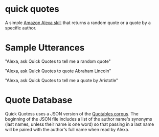# quick quotes

A simple [Amazon Alexa skill](https://www.amazon.com/dp/B073GZW8G7/ref=sr_1_1?s=digital-skills&ie=UTF8&qid=1498839911&sr=1-1&keywords=quick+quotes) that returns a random quote or a quote by
a specific author.

# Sample Utterances

"Alexa, ask Quick Quotes to tell me a random quote"

"Alexa, ask Quick Quotes to quote Abraham Lincoln"

"Alexa, ask Quick Quotes to tell me a quote by Aristotle"

# Quote Database
Quick Quotess uses a JSON version of the [Quotables
corpus](https://github.com/alvations/Quotables). The beginning of the JSON file
includes a list of the author name's synonyms (last names, unless their name is
one word) so that passing in a last name will be paired with the author's full name
when read by Alexa. 
